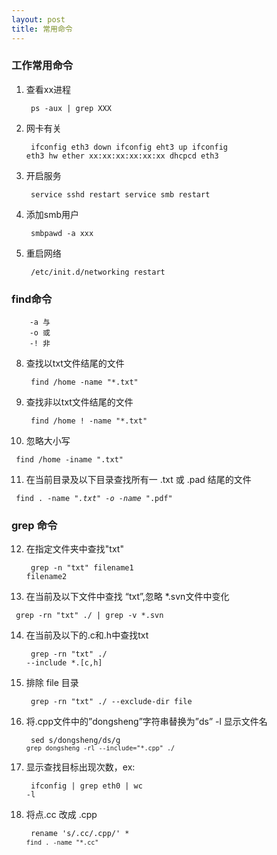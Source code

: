 ```yaml
---
layout: post
title: 常用命令
---
```


### 工作常用命令

1. 查看xx进程
<code><pre>
	 ps -aux | grep XXX
</code></pre>
		


2. 网卡有关
<code><pre>
		ifconfig eth3 down
		ifconfig eht3 up
		ifconfig eth3 hw ether xx:xx:xx:xx:xx:xx 
		dhcpcd eth3 
</code></pre>

3. 开启服务
<code><pre>
		service sshd restart
		service smb restart
</code></pre>

4. 添加smb用户
<code><pre>
		smbpawd -a xxx
</code></pre>

5. 重启网络
<code><pre>
		/etc/init.d/networking restart
</code></pre>


### find命令
	 	-a 与
	 	-o 或
	 	-! 非

8. 查找以txt文件结尾的文件
<code><pre>
		find /home -name "*.txt"
</code></pre>

9. 查找非以txt文件结尾的文件
<code><pre>
		find /home ! -name "*.txt"
</code></pre>

10. 忽略大小写

<code><pre>
		find /home -iname ".txt"
</code></pre>

11. 在当前目录及以下目录查找所有一 .txt 或 .pad 结尾的文件

<code><pre>
		find . -name "*.txt" -o -name "*.pdf"
</code></pre>

### grep 命令

12. 在指定文件夹中查找"txt"
<code><pre>
		grep -n "txt" filename1 filename2
</code></pre>

13. 在当前及以下文件中查找 “txt”,忽略 *.svn文件中变化

<code><pre>
		grep  -rn "txt" ./ | grep -v *.svn 
</code></pre>

14. 在当前及以下的.c和.h中查找txt
<code><pre>
		grep -rn "txt" ./ --include *.[c,h]
</code></pre>

15. 排除 file 目录
<code><pre>
	grep -rn "txt" ./ --exclude-dir file
</code></pre>

16. 将.cpp文件中的”dongsheng”字符串替换为”ds” -l 显示文件名
<code><pre>
	sed  s/dongsheng/ds/g `grep dongsheng -rl --include="*.cpp" ./`
</code></pre>

17. 显示查找目标出现次数，ex:
<code><pre>
ifconfig | grep eth0 | wc -l
</code></pre>
17. 将点.cc 改成 .cpp
<code><pre>
    rename 's/\.cc/\.cpp/' * `find . -name "*.cc"`
</code></pre>
